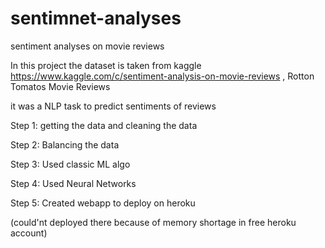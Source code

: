 # sentimnet-analyses
sentiment analyses on movie reviews

In this project the dataset is taken from kaggle https://www.kaggle.com/c/sentiment-analysis-on-movie-reviews ,
Rotton Tomatos Movie Reviews

it was a NLP task to predict sentiments of reviews

Step 1: getting the data and cleaning the data

Step 2: Balancing the data

Step 3: Used classic ML algo

Step 4: Used Neural Networks

Step 5: Created webapp to deploy on heroku

(could'nt deployed there because of memory shortage in free heroku account)

